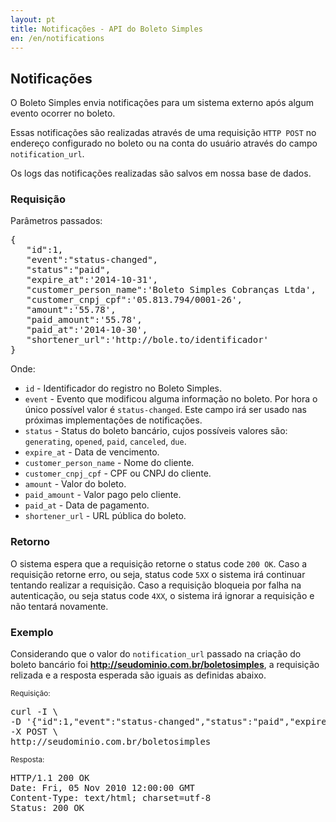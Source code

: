 ```yaml
---
layout: pt
title: Notificações - API do Boleto Simples
en: /en/notifications
---
```


## Notificações

O Boleto Simples envia notificações para um sistema externo após algum evento ocorrer no boleto.

  Essas notificações são realizadas através de uma requisição
  `HTTP POST` no endereço configurado no
  boleto ou na conta do usuário através do campo `notification_url`.

<div class="alert alert-info">Os logs das notificações realizadas são salvos em nossa base de dados.</div>

### Requisição

Parâmetros passados:

<pre class="bash">{  
   "id":1,
   "event":"status-changed",
   "status":"paid",
   "expire_at":'2014-10-31',
   "customer_person_name":'Boleto Simples Cobranças Ltda',
   "customer_cnpj_cpf":'05.813.794/0001-26',
   "amount":'55.78',
   "paid_amount":'55.78',
   "paid_at":'2014-10-30',
   "shortener_url":'http://bole.to/identificador'
}</pre>

Onde:

*   `id` - Identificador do registro no Boleto Simples.
*   `event` - Evento que modificou alguma informação no boleto. Por hora o único possível valor é `status-changed`. Este campo irá ser usado nas próximas implementações de notificações.
*   `status` - Status do boleto bancário, cujos possíveis valores são: `generating`, `opened`, `paid`, `canceled`, `due`.
*   `expire_at` - Data de vencimento.
*   `customer_person_name` - Nome do cliente.
*   `customer_cnpj_cpf` - CPF ou CNPJ do cliente.
*   `amount` - Valor do boleto.
*   `paid_amount` - Valor pago pelo cliente.
*   `paid_at` - Data de pagamento.
*   `shortener_url` - URL pública do boleto.

### Retorno

O sistema espera que a requisição retorne o status code `200 OK`. Caso a requisição retorne erro, ou seja, status code `5XX` o sistema irá continuar tentando realizar a requisição. Caso a requisição bloqueia por falha na autenticação, ou seja status code `4XX`, o sistema irá ignorar a requisição e não tentará novamente.

### Exemplo

Considerando que o valor do `notification_url` passado na criação do boleto bancário foi **http://seudominio.com.br/boletosimples**, a requisição relizada e a resposta esperada são iguais as definidas abaixo.

<small>Requisição:</small>

<pre class="bash">
curl -I \
-D '{"id":1,"event":"status-changed","status":"paid","expire_at":'2014-10-31',"customer_person_name":'Boleto Simples',"customer_cnpj_cpf":'05.813.794/0001-26',"amount":'55.78',"paid_amount":'55.78',"paid_at":'2014-10-30',"shortener_url":'http://bole.to/identificador'}' \
-X POST \
http://seudominio.com.br/boletosimples
</pre>

<small>Resposta:</small>

<pre class="json">
HTTP/1.1 200 OK
Date: Fri, 05 Nov 2010 12:00:00 GMT
Content-Type: text/html; charset=utf-8
Status: 200 OK
</pre>
